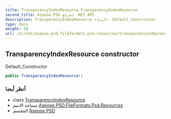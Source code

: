 ```yaml
---
title: TransparencyIndexResource.TransparencyIndexResource
second_title: Aspose.PSD لمرجع .NET API
description: TransparencyIndexResource البناء. Default_Constructor
type: docs
weight: 10
url: /ar/net/aspose.psd.fileformats.psd.resources/transparencyindexresource/transparencyindexresource/
---
```

## TransparencyIndexResource constructor

Default_Constructor

```csharp
public TransparencyIndexResource()
```

### أنظر أيضا

* class [TransparencyIndexResource](../)
* مساحة الاسم [Aspose.PSD.FileFormats.Psd.Resources](../../transparencyindexresource/)
* المجسم [Aspose.PSD](../../../)


